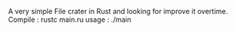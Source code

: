 A very simple File crater in Rust and looking for improve it overtime.
Compile : rustc main.ru
usage : ./main <filename>
